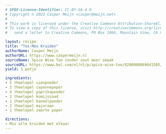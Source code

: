 ```yaml
---
# SPDX-License-Identifier: CC-BY-SA-4.0
# Copyright © 2023 Casper Meijn <casper@meijn.net>
# 
# This work is licensed under the Creative Commons Attribution-ShareAlike 4.0 International License. 
# To view a copy of this license, visit http://creativecommons.org/licenses/by-sa/4.0/ or 
#   send a letter to Creative Commons, PO Box 1866, Mountain View, CA 94042, USA.

layout: recipe
title: "Tex-Mex Kruiden"
authorName: Casper Meijn
authorURL: https://www.caspermeijn.nl
sourceName: Spice Wise Too zonder zout meer smaak
sourceURL: https://www.bol.com/nl/nl/p/spice-wise-too/9200000069641505/
yield: 1 potje

ingredients:
- 5 theelepel uienpoeder
- 3 theelepel cayennepeper
- 4 theelepel paprikapoeder
- 2 theelepel komijnzaad
- 1 theelepel kaneelpoeder
- 2 theelepel majoraan
- 1 theelepel zwarte peper

directions:
- Mix alle kruiden met elkaar
---
```

